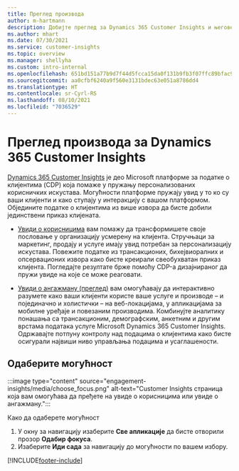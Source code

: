 ```yaml
---
title: Преглед производа
author: m-hartmann
description: Добијте преглед за Dynamics 365 Customer Insights и његове могућности.
ms.author: mhart
ms.date: 07/30/2021
ms.service: customer-insights
ms.topic: overview
ms.manager: shellyha
ms.custom: intro-internal
ms.openlocfilehash: 651bd151a77b9d7f44d5fcca15da0f131b9fb3f07ffc89bfac9c0aa6f799e9b1
ms.sourcegitcommit: aa0cfbf6240a9f560e3131bdec63e051a8786dd4
ms.translationtype: HT
ms.contentlocale: sr-Cyrl-RS
ms.lasthandoff: 08/10/2021
ms.locfileid: "7036529"
---
```

# <a name="product-overview-for-dynamics-365-customer-insights"></a>Преглед производа за Dynamics 365 Customer Insights

[Dynamics 365 Customer Insights](https://dynamics.microsoft.com/ai/customer-insights/) је део Microsoft платформе за податке о клијентима (CDP) која помаже у пружању персонализованих корисничких искустава. Могућности платформе пружају увид у то ко су ваши клијенти и како ступају у интеракцију с вашом платформом. Обједините податке о клијентима из више извора да бисте добили јединствени приказ клијената.


- [Увиди о корисницима](audience-insights/overview.md) вам помажу да трансформишете своје пословање у организацију усмерену на клијента. Стручњаци за маркетинг, продају и услуге имају увид потребан за персонализацију искустава. Повежите податке из трансакционих, бихејвиоралних и опсервационих извора како бисте креирали свеобухватан приказ клијента. Погледајте резултате брже помоћу CDP-а дизајнираног да пружи увиде на које се може реаговати. 

- [Увиди о ангажману (преглед)](engagement-insights/index.yml) вам омогућавају да интерактивно разумете како ваши клијенти користе ваше услуге и производе – и појединачно и холистички – на веб-локацијама, у апликацијама за мобилне уређаје и повезаним производима. Комбинујте аналитику понашања са трансакционим, демографским, анкетним и другим врстама података услуге Microsoft Dynamics 365 Customer Insights. Одржавајте потпуну контролу над подацима о клијентима како бисте осигурали највиши ниво управљања подацима и усаглашености.
 
## <a name="choose-a-capability"></a>Одаберите могућност

:::image type="content" source="engagement-insights/media/choose_focus.png" alt-text="Customer Insights страница која вам омогућава да пређете на увиде о корисницима или увиде о ангажману.":::

Како да одаберете могућност

1. У окну за навигацију изаберите **Све апликације** да бисте отворили прозор **Одабир фокуса**.
1. Изаберите **Иди сада** за навигацију до могућности по вашем избору.


[!INCLUDE[footer-include](includes/footer-banner.md)]